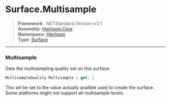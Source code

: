 # Surface.Multisample

> **Framework**: .NETStandard,Version=v2.1  
> **Assembly**: [Heirloom.Core][0]  
> **Namespace**: [Heirloom][0]  
> **Type**: [Surface][1]  

--------------------------------------------------------------------------------

### Multisample

Gets the multisampling quality set on this surface.

```cs
MultisampleQuality Multisample { get; }
```

This wll be set to the value actually availble used to create the surface. Some platforms might not support all multisample levels.

[0]: ..\Heirloom.Core.md
[1]: Heirloom.Surface.md
